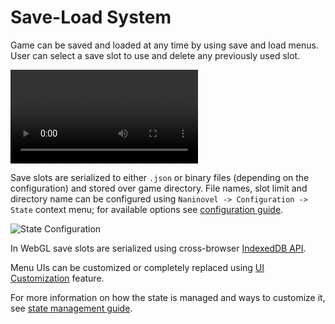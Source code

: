 # Save-Load System

Game can be saved and loaded at any time by using save and load menus. User can select a save slot to use and delete any previously used slot.

<video class="video" loop autoplay><source src="https://i.gyazo.com/d9b6dd99921b3e52b2b0e062ba455c90.mp4"></video>

Save slots are serialized to either `.json` or binary files (depending on the configuration) and stored over game directory. File names, slot limit and directory name can be configured using `Naninovel -> Configuration -> State` context menu; for available options see [configuration guide](/guide/configuration.md#state).

![State Configuration](https://i.gyazo.com/ed5f97de87615d438f1b28ec7c1140c9.png)

In WebGL save slots are serialized using cross-browser [IndexedDB API](https://en.wikipedia.org/wiki/Indexed_Database_API).

Menu UIs can be customized or completely replaced using [UI Customization](/guide/ui-customization.md) feature.

For more information on how the state is managed and ways to customize it, see [state management guide](/guide/state-management.md).